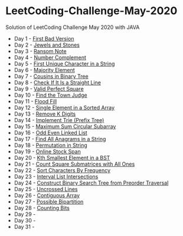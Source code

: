 # LeetCoding-Challenge-May-2020
Solution of LeetCoding Challenge May 2020 with JAVA
* Day 1 - [First Bad Version](https://github.com/WangYuw/LeetCoding-Challenge-May-2020/blob/master/Day-01-First-Bad-Version/Solution.java)
* Day 2 - [Jewels and Stones](https://github.com/WangYuw/LeetCoding-Challenge-May-2020/blob/master/Day-02-Jewels-and-Stones/Solution.java)
* Day 3 - [Ransom Note](https://github.com/WangYuw/LeetCoding-Challenge-May-2020/blob/master/Day-03-Ransom-Note/Solution.java)
* Day 4 - [Number Complement](https://github.com/WangYuw/LeetCoding-Challenge-May-2020/blob/master/Day-04-Number-Complement/Solution.java)
* Day 5 - [First Unique Character in a String](https://github.com/WangYuw/LeetCoding-Challenge-May-2020/blob/master/Day-05-First-Unique-Character-in-a-String/Solution.java)
* Day 6 - [Majority Element](https://github.com/WangYuw/LeetCoding-Challenge-May-2020/blob/master/Day-06-Majority-Element/Solution.java)
* Day 7 - [Cousins in Binary Tree](https://github.com/WangYuw/LeetCoding-Challenge-May-2020/blob/master/Day-07-Cousins-in-Binary-Tree/Solution.java)
* Day 8 - [Check If It Is a Straight Line](https://github.com/WangYuw/LeetCoding-Challenge-May-2020/blob/master/Day-08-Check-If-It-Is-a-Straight-Line/Solution.java)
* Day 9 - [Valid Perfect Square](https://github.com/WangYuw/LeetCoding-Challenge-May-2020/blob/master/Day-09-Valid-Perfect-Square/Solution.java)
* Day 10 - [Find the Town Judge](https://github.com/WangYuw/LeetCoding-Challenge-May-2020/blob/master/Day-10-Find-the-Town-Judge/Solution.java)
* Day 11 - [Flood Fill](https://github.com/WangYuw/LeetCoding-Challenge-May-2020/blob/master/Day-11-Flood-Fill/Solution.java)
* Day 12 - [Single Element in a Sorted Array](https://github.com/WangYuw/LeetCoding-Challenge-May-2020/blob/master/Day-12-Single-Element-in-a-Sorted-Array/Solution.java)
* Day 13 - [Remove K Digits](https://github.com/WangYuw/LeetCoding-Challenge-May-2020/blob/master/Day-13-Remove-K-Digits/Solution.java)
* Day 14 - [Implement Trie (Prefix Tree)](https://github.com/WangYuw/LeetCoding-Challenge-May-2020/blob/master/Day-14-Implement-Trie-Prefix-Tree/Solution.java)
* Day 15 - [Maximum Sum Circular Subarray](https://github.com/WangYuw/LeetCoding-Challenge-May-2020/blob/master/Day-15-Maximum-Sum-Circular-Subarray/Solution.java)
* Day 16 - [Odd Even Linked List](https://github.com/WangYuw/LeetCoding-Challenge-May-2020/blob/master/Day-16-Odd-Even-Linked-List/Solution.java)
* Day 17 - [Find All Anagrams in a String](https://github.com/WangYuw/LeetCoding-Challenge-May-2020/blob/master/Day-17-Find-All-Anagrams-in-a-String/Solution.java)
* Day 18 - [Permutation in String](https://github.com/WangYuw/LeetCoding-Challenge-May-2020/blob/master/Day-18-Permutation-in-String/Solution.java)
* Day 19 - [Online Stock Span](https://github.com/WangYuw/LeetCoding-Challenge-May-2020/blob/master/Day-19-Online-Stock-Span/Solution.java)
* Day 20 - [Kth Smallest Element in a BST](https://github.com/WangYuw/LeetCoding-Challenge-May-2020/blob/master/Day-20-Kth-Smallest-Element-in-a-BST/Solution.java)
* Day 21 - [Count Square Submatrices with All Ones](https://github.com/WangYuw/LeetCoding-Challenge-May-2020/blob/master/Day-21-Count-Square-Submatrices-with-All-Ones/Solution.java)
* Day 22 - [Sort Characters By Frequency](https://github.com/WangYuw/LeetCoding-Challenge-May-2020/blob/master/Day-22-Sort-Characters-By-Frequency/Solution.java)
* Day 23 - [Interval List Intersections](https://github.com/WangYuw/LeetCoding-Challenge-May-2020/blob/master/Day-23-Interval-List-Intersections/Solution.java)
* Day 24 - [Construct Binary Search Tree from Preorder Traversal](https://github.com/WangYuw/LeetCoding-Challenge-May-2020/blob/master/Day-24-Construct-Binary-Search-Tree-from-Preorder-Traversal/Solution.java)
* Day 25 - [Uncrossed Lines](https://github.com/WangYuw/LeetCoding-Challenge-May-2020/blob/master/Day-25-Uncrossed-Lines/Solution.java)
* Day 26 - [Contiguous Array](https://github.com/WangYuw/LeetCoding-Challenge-May-2020/blob/master/Day-26-Contiguous-Array/Solution.java)
* Day 27 - [Possible Bipartition](https://github.com/WangYuw/LeetCoding-Challenge-May-2020/blob/master/Day-27-Possible-Bipartition/Solution.java)
* Day 28 - [Counting Bits](https://github.com/WangYuw/LeetCoding-Challenge-May-2020/blob/master/Day-28-Counting-Bits/Solution.java)
* Day 29 -
* Day 30 - 
* Day 31 -  
